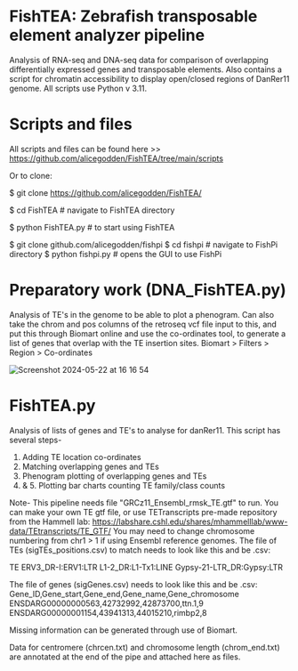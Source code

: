 # FishTEA: Zebrafish transposable element analyzer pipeline

Analysis of RNA-seq and DNA-seq data for comparison of overlapping differentially expressed genes and transposable elements.
Also contains a script for chromatin accessibility to display open/closed regions of DanRer11 genome.
All scripts use Python v 3.11.


# Scripts and files
All scripts and files can be found here >> https://github.com/alicegodden/FishTEA/tree/main/scripts 

Or to clone:

$ git clone https://github.com/alicegodden/FishTEA/

$ cd FishTEA # navigate to FishTEA directory

$ python FishTEA.py # to start using FishTEA 

$ git clone github.com/alicegodden/fishpi
$ cd fishpi # navigate to FishPi directory
$ python fishpi.py # opens the GUI to use FishPi




# Preparatory work (DNA_FishTEA.py)
Analysis of TE's in the genome to be able to plot a phenogram. Can also take the chrom and pos columns of the retroseq vcf file input to this, and put this through Biomart online and use the co-ordinates tool, to generate a list of genes that overlap with the TE insertion sites. 
Biomart > Filters > Region > Co-ordinates

![Screenshot 2024-05-22 at 16 16 54](https://github.com/alicegodden/FishTEA/assets/136358959/ea7a7399-5f64-4e55-a8f6-fc4e6ff9b84a)


# FishTEA.py
Analysis of lists of genes and TE's to analyse for danRer11. This script has several steps-
1. Adding TE location co-ordinates
2. Matching overlapping genes and TEs
3. Phenogram plotting of overlapping genes and TEs
4. & 5. Plotting bar charts counting TE family/class counts

 Note-  This pipeline needs file "GRCz11_Ensembl_rmsk_TE.gtf" to run. You can make your own TE gtf file, or use TETranscripts pre-made repository from the Hammell lab:
 https://labshare.cshl.edu/shares/mhammelllab/www-data/TEtranscripts/TE_GTF/ 
 You may need to change chromosome numbering from chr1 > 1 if using Ensembl reference genomes. 
 The file of TEs (sigTEs_positions.csv) to match needs to look like this and be .csv:

TE
ERV3_DR-I:ERV1:LTR
L1-2_DR:L1-Tx1:LINE
Gypsy-21-LTR_DR:Gypsy:LTR

The file of genes (sigGenes.csv) needs to look like this and be .csv:
Gene_ID,Gene_start,Gene_end,Gene_name,Gene_chromosome
ENSDARG00000000563,42732992,42873700,ttn.1,9
ENSDARG00000001154,43941313,44015210,rimbp2,8

Missing information can be generated through use of Biomart. 

Data for centromere (chrcen.txt) and chromosome length (chrom_end.txt) are annotated at the end of the pipe and attached here as files.

